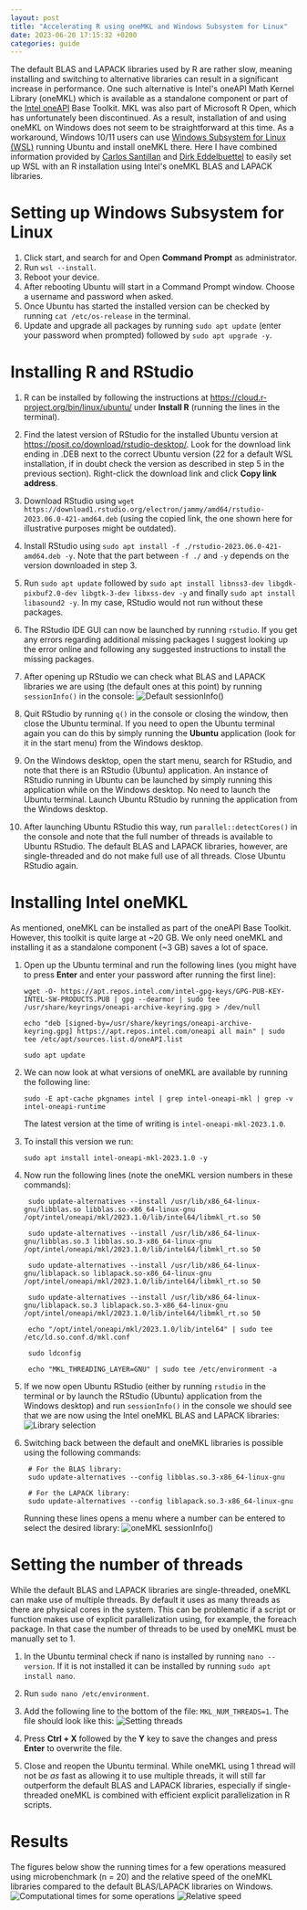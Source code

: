 ```yaml
---
layout: post
title: "Accelerating R using oneMKL and Windows Subsystem for Linux"
date: 2023-06-20 17:15:32 +0200
categories: guide
---
```


The default BLAS and LAPACK libraries used by R are rather slow, meaning installing and switching to alternative libraries can result in a significant increase in performance. One such alternative is Intel's oneAPI Math Kernel Library (oneMKL) which is available as a standalone component or part of the [Intel oneAPI](https://www.intel.com/content/www/us/en/developer/tools/oneapi/overview.html) Base Toolkit. MKL was also part of Microsoft R Open, which has unfortunately been discontinued. As a result, installation of and using oneMKL on Windows does not seem to be straightforward at this time. As a workaround, Windows 10/11 users can use [Windows Subsystem for Linux (WSL)](https://ubuntu.com/wsl) running Ubuntu and install oneMKL there. Here I have combined information provided by [Carlos Santillan](https://csantill.github.io/RPerformanceWBLAS/) and [Dirk Eddelbuettel](http://dirk.eddelbuettel.com/blog/2018/04/15/) to easily set up WSL with an R installation using Intel's oneMKL BLAS and LAPACK libraries.



# Setting up Windows Subsystem for Linux

1.  Click start, and search for and Open **Command Prompt** as administrator.
2.  Run `wsl --install`.
3.  Reboot your device.
4.  After rebooting Ubuntu will start in a Command Prompt window. Choose a username and password when asked.
5.  Once Ubuntu has started the installed version can be checked by running `cat /etc/os-release` in the terminal.
6.  Update and upgrade all packages by running `sudo apt update` (enter your password when prompted) followed by `sudo apt upgrade -y`.



# Installing R and RStudio

1.  R can be installed by following the instructions at <https://cloud.r-project.org/bin/linux/ubuntu/> under **Install R** (running the lines in the terminal).

2.  Find the latest version of RStudio for the installed Ubuntu version at <https://posit.co/download/rstudio-desktop/>. Look for the download link ending in .DEB next to the correct Ubuntu version (22 for a default WSL installation, if in doubt check the version as described in step 5 in the previous section). Right-click the download link and click **Copy link address**.

3.  Download RStudio using `wget https://download1.rstudio.org/electron/jammy/amd64/rstudio-2023.06.0-421-amd64.deb` (using the copied link, the one shown here for illustrative purposes might be outdated).

4.  Install RStudio using `sudo apt install -f ./rstudio-2023.06.0-421-amd64.deb -y`. Note that the part between `-f ./` and `-y` depends on the version downloaded in step 3.

4.  Run `sudo apt update` followed by `sudo apt install libnss3-dev libgdk-pixbuf2.0-dev libgtk-3-dev libxss-dev -y` and finally `sudo apt install libasound2 -y`. In my case, RStudio would not run without these packages.

5.  The RStudio IDE GUI can now be launched by running `rstudio`. If you get any errors regarding additional missing packages I suggest looking up the error online and following any suggested instructions to install the missing packages.

5.  After opening up RStudio we can check what BLAS and LAPACK libraries we are using (the default ones at this point) by running `sessionInfo()` in the console: ![Default sessionInfo()](/assets/sessionInfo_default.png)

6.  Quit RStudio by running `q()` in the console or closing the window, then close the Ubuntu terminal. If you need to open the Ubuntu terminal again you can do this by simply running the **Ubuntu** application (look for it in the start menu) from the Windows desktop.

7.  On the Windows desktop, open the start menu, search for RStudio, and note that there is an RStudio (Ubuntu) application. An instance of RStudio running in Ubuntu can be launched by simply running this application while on the Windows desktop. No need to launch the Ubuntu terminal. Launch Ubuntu RStudio by running the application from the Windows desktop.

8.  After launching Ubuntu RStudio this way, run `parallel::detectCores()` in the console and note that the full number of threads is available to Ubuntu RStudio. The default BLAS and LAPACK libraries, however, are single-threaded and do not make full use of all threads. Close Ubuntu RStudio again.



# Installing Intel oneMKL

As mentioned, oneMKL can be installed as part of the oneAPI Base Toolkit. However, this toolkit is quite large at \~20 GB. We only need oneMKL and installing it as a standalone component (\~3 GB) saves a lot of space.

1.  Open up the Ubuntu terminal and run the following lines (you might have to press **Enter** and enter your password after running the first line):

        wget -O- https://apt.repos.intel.com/intel-gpg-keys/GPG-PUB-KEY-INTEL-SW-PRODUCTS.PUB | gpg --dearmor | sudo tee /usr/share/keyrings/oneapi-archive-keyring.gpg > /dev/null

        echo "deb [signed-by=/usr/share/keyrings/oneapi-archive-keyring.gpg] https://apt.repos.intel.com/oneapi all main" | sudo tee /etc/apt/sources.list.d/oneAPI.list

        sudo apt update

2.  We can now look at what versions of oneMKL are available by running the following line:

        sudo -E apt-cache pkgnames intel | grep intel-oneapi-mkl | grep -v intel-oneapi-runtime

    The latest version at the time of writing is `intel-oneapi-mkl-2023.1.0`.

3.  To install this version we run:

        sudo apt install intel-oneapi-mkl-2023.1.0 -y

4.  Now run the following lines (note the oneMKL version numbers in these commands):

         sudo update-alternatives --install /usr/lib/x86_64-linux-gnu/libblas.so libblas.so-x86_64-linux-gnu /opt/intel/oneapi/mkl/2023.1.0/lib/intel64/libmkl_rt.so 50

         sudo update-alternatives --install /usr/lib/x86_64-linux-gnu/libblas.so.3 libblas.so.3-x86_64-linux-gnu /opt/intel/oneapi/mkl/2023.1.0/lib/intel64/libmkl_rt.so 50

         sudo update-alternatives --install /usr/lib/x86_64-linux-gnu/liblapack.so liblapack.so-x86_64-linux-gnu /opt/intel/oneapi/mkl/2023.1.0/lib/intel64/libmkl_rt.so 50

         sudo update-alternatives --install /usr/lib/x86_64-linux-gnu/liblapack.so.3 liblapack.so.3-x86_64-linux-gnu /opt/intel/oneapi/mkl/2023.1.0/lib/intel64/libmkl_rt.so 50

         echo "/opt/intel/oneapi/mkl/2023.1.0/lib/intel64" | sudo tee /etc/ld.so.conf.d/mkl.conf

         sudo ldconfig

         echo "MKL_THREADING_LAYER=GNU" | sudo tee /etc/environment -a

5.  If we now open Ubuntu RStudio (either by running `rstudio` in the terminal or by launch the RStudio (Ubuntu) application from the Windows desktop) and run `sessionInfo()` in the console we should see that we are now using the Intel oneMKL BLAS and LAPACK libraries: ![Library selection](/assets/sessionInfo_MKL.png)

6.  Switching back between the default and oneMKL libraries is possible using the following commands:

         # For the BLAS library:
         sudo update-alternatives --config libblas.so.3-x86_64-linux-gnu

         # For the LAPACK library:
         sudo update-alternatives --config liblapack.so.3-x86_64-linux-gnu

    Running these lines opens a menu where a number can be entered to select the desired library: ![oneMKL sessionInfo()](/assets/libblas_choice.png)

# Setting the number of threads

While the default BLAS and LAPACK libraries are single-threaded, oneMKL can make use of multiple threads. By default it uses as many threads as there are physical cores in the system. This can be problematic if a script or function makes use of explicit parallelization using, for example, the foreach package. In that case the number of threads to be used by oneMKL must be manually set to 1.

1.  In the Ubuntu terminal check if nano is installed by running `nano --version`. If it is not installed it can be installed by running `sudo apt install nano`.

2.  Run `sudo nano /etc/environment`.

3.  Add the following line to the bottom of the file: `MKL_NUM_THREADS=1`. The file should look like this: ![Setting threads](/assets/set_threads.png)

4.  Press **Ctrl + X** followed by the **Y** key to save the changes and press **Enter** to overwrite the file.

5.  Close and reopen the Ubuntu terminal. While oneMKL using 1 thread will not be *as* fast as allowing it to use multiple threads, it will still far outperform the default BLAS and LAPACK libraries, especially if single-threaded oneMKL is combined with efficient explicit parallelization in R scripts.

# Results

The figures below show the running times for a few operations measured using microbenchmark (n = 20) and the relative speed of the oneMKL libraries compared to the default BLAS/LAPACK libraries on Windows. ![Computational times for some operations](/assets/all_log.png) ![Relative speed](/assets/all_relative.png)
